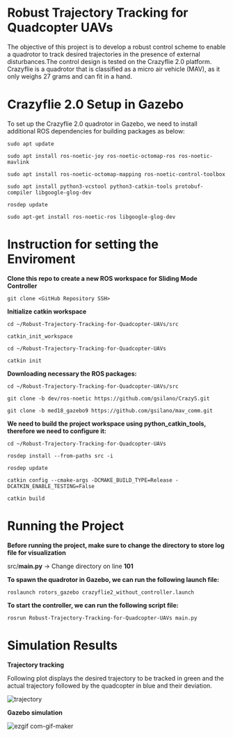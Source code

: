 # Robust Trajectory Tracking for Quadcopter UAVs

The objective of this project is to develop a robust control scheme to enable a quadrotor to track
desired trajectories in the presence of external disturbances.The control design is tested on the Crazyflie 2.0 platform. Crazyflie is a quadrotor
that is classified as a micro air vehicle (MAV), as it only weighs 27 grams and can fit in a hand.

# Crazyflie 2.0 Setup in Gazebo

To set up the Crazyflie 2.0 quadrotor in Gazebo, we need to install additional ROS dependencies
for building packages as below:
```
sudo apt update
```
```
sudo apt install ros-noetic-joy ros-noetic-octomap-ros ros-noetic-mavlink
```
```
sudo apt install ros-noetic-octomap-mapping ros-noetic-control-toolbox
```
```
sudo apt install python3-vcstool python3-catkin-tools protobuf-compiler libgoogle-glog-dev
```
```
rosdep update
```
```
sudo apt-get install ros-noetic-ros libgoogle-glog-dev
```
# Instruction for setting the Enviroment 

**Clone this repo to create a new ROS workspace for Sliding Mode Controller**

```
git clone <GitHub Repository SSH>
```
**Initialize catkin workspace**

```
cd ~/Robust-Trajectory-Tracking-for-Quadcopter-UAVs/src
```

```
catkin_init_workspace
```
```
cd ~/Robust-Trajectory-Tracking-for-Quadcopter-UAVs
```
```
catkin init
```

**Downloading necessary the ROS packages:**

```
cd ~/Robust-Trajectory-Tracking-for-Quadcopter-UAVs/src
```
```
git clone -b dev/ros-noetic https://github.com/gsilano/CrazyS.git
```
```
git clone -b med18_gazebo9 https://github.com/gsilano/mav_comm.git
```

**We need to build the project workspace using python_catkin_tools, therefore we need to configure it:**
```
cd ~/Robust-Trajectory-Tracking-for-Quadcopter-UAVs
```
```
rosdep install --from-paths src -i
```
```
rosdep update
```
```
catkin config --cmake-args -DCMAKE_BUILD_TYPE=Release -DCATKIN_ENABLE_TESTING=False
```
```
catkin build
```
# Running the Project

**Before running the project, make sure to change the directory to store log file for visualization**

src/**main.py** -> Change directory on line **101**

**To spawn the quadrotor in Gazebo, we can run the following launch file:**

```
roslaunch rotors_gazebo crazyflie2_without_controller.launch
```
**To start the controller, we can run the following script file:**
```
rosrun Robust-Trajectory-Tracking-for-Quadcopter-UAVs main.py
```

# Simulation Results

**Trajectory tracking**

Following plot displays the desired trajectory to be tracked in green and the actual trajectory followed by the quadcopter in blue and their deviation.

![trajectory](https://user-images.githubusercontent.com/72921304/208376503-250e9ea8-881f-4274-8a5b-c75674691157.png)

**Gazebo simulation**

![ezgif com-gif-maker](https://user-images.githubusercontent.com/72921304/208376568-bcdbbdfb-691d-4f91-98c8-67eb480cf2fb.gif)